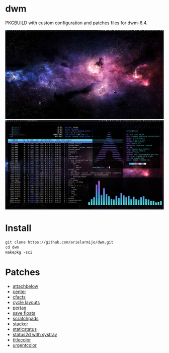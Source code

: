 # dwm

PKGBUILD with custom configuration and patches files for dwm-6.4.

![Desktop clean](screenshot-clean.png)
![Desktop dirty](screenshot-dirty.png)

# Install

```
git clone https://github.com/arielarmijo/dwm.git
cd dwm
makepkg -sci
```

# Patches

- [attachbelow](https://dwm.suckless.org/patches/attachbelow/)
- [center](https://dwm.suckless.org/patches/center/)
- [cfacts](https://dwm.suckless.org/patches/cfacts/)
- [cycle layouts](https://dwm.suckless.org/patches/cyclelayouts/)
- [pertag](https://dwm.suckless.org/patches/pertag/)
- [save floats](https://dwm.suckless.org/patches/save_floats/)
- [scratchpads](https://dwm.suckless.org/patches/scratchpads/)
- [stacker](https://dwm.suckless.org/patches/stacker/)
- [staticstatus](https://dwm.suckless.org/patches/staticstatus/)
- [status2d with systray](https://dwm.suckless.org/patches/status2d/)
- [titlecolor](https://dwm.suckless.org/patches/titlecolor/)
- [urgentcolor](patches/dwm-urgentcolor.diff)
